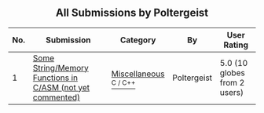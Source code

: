 ﻿<div align="center">

## All Submissions by Poltergeist

</div>

No.  | Submission | Category | By   | User Rating
---- | ---------- | -------- | ---- | -----------
1 | [Some String/Memory Functions in C/ASM \(not yet commented\)<br />](https://github.com/Planet-Source-Code/poltergeist-some-string-memory-functions-in-c-asm-not-yet-commented__3-5381) | [Miscellaneous<br /><sup>C / C++</sup>](../ByCategory/miscellaneous__3-1.md) | Poltergeist | 5.0 (10 globes from 2 users)
